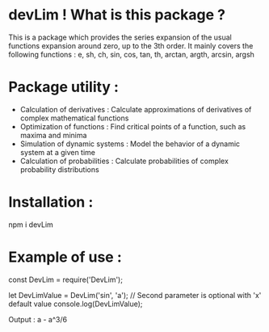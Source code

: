 # devLim ! What is this package ?

This is a package which provides the series expansion of the usual functions expansion around zero, up to the 3th order.
It mainly covers the following functions : e, sh, ch, sin, cos, tan, th, arctan, argth, arcsin, argsh

# Package utility :

- Calculation of derivatives    : Calculate approximations of derivatives of complex mathematical functions
- Optimization of functions     : Find critical points of a function, such as maxima and minima
- Simulation of dynamic systems : Model the behavior of a dynamic system at a given time
- Calculation of probabilities  : Calculate probabilities of complex probability distributions
# Installation :

npm i devLim

# Example of use :

const DevLim = require('DevLim');

let DevLimValue =  DevLim('sin', 'a'); // Second parameter is optional with 'x' default value
console.log(DevLimValue);

Output :
a - a^3/6
